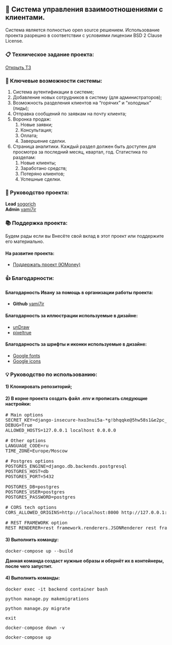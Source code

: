 ## 🚀 Система управления взаимоотношениями с клиентами.

Система является полностью open source решением. Использование проекта разрешно в соответствии с условиями лицензии BSD 2 Clause License.

### 📋 Техническое задание проекта:

<a href="https://sogorich.notion.site/sogorich/baf2ac284a5f4b518ed6a2810e8573bc">Открыть ТЗ</a>

### 🎲 Ключевые возможности системы:

1. Система аутентификации в системе;
2. Добавление новых сотрудников в систему (для администраторов);
3. Возможность разделения клиентов на “горячих” и “холодных” (лиды);
4. Отправка сообщений по заявкам на почту клиента;
5. Воронка продаж:
    1. Новые заявки;
    2. Консультация;
    3. Оплата;
    4. Завершение сделки.
6. Страница аналитики. Каждый раздел должен быть доступен для просмотра за последний месяц, квартал, год. Статистика по разделам:
    1. Новые клиенты;
    2. Заработано средств;
    3. Потеряно клиентов;
    4. Успешные сделки.

### 👔 Руководство проекта:

<strong>Lead</strong> <a href="https://github.com/sogorich/">sogorich</a> <br>
<strong>Admin</strong> <a href="https://github.com/vami7ir/">vami7ir</a>

### 📚 Поддержка проекта:

Будем рады если вы Внесёте свой вклад в этот проект или поддержите его материально.

#### На развитие проекта:
- <a href="https://yoomoney.ru/to/410017296852683/50/">Поддержать проект (ЮMoney)</a>

### 👍 Благодарности:

#### Благодарность Ивану за помощь в организации работы проекта:
- <strong>Github</strong> <a href="https://github.com/vami7ir/">vami7ir</a>

#### Благодарность за иллюстрации используемые в дизайне:
- <a href="https://undraw.co/illustrations/">unDraw</a>
- <a href="https://www.pixeltrue.com/free-illustrations/">pixeltrue</a>

#### Благодарность за шрифты и иконки используемые в дизайне:
- <a href="https://fonts.google.com/">Google fonts</a>
- <a href="https://fonts.google.com/icons/">Google icons</a>

### 💡 Руководство по использованию:

#### 1) Клонировать репозиторий;

#### 2) В корне проекта создать файл <b>.env</b> и прописать следующие настройки:
<pre>
# Main options
SECRET_KEY=django-insecure-hxo3nui5a-*g!bhqqke@5hw58s1&e2pc_0b@05d6xcvwm#bc=&
DEBUG=True
ALLOWED_HOSTS=127.0.0.1 localhost 0.0.0.0

# Other options
LANGUAGE_CODE=ru
TIME_ZONE=Europe/Moscow

# Postgres options
POSTGRES_ENGINE=django.db.backends.postgresql
POSTGRES_HOST=db
POSTGRES_PORT=5432

POSTGRES_DB=postgres
POSTGRES_USER=postgres
POSTGRES_PASSWORD=postgres

# CORS tech options
CORS_ALLOWED_ORIGINS=http://localhost:8000 http://127.0.0.1:8000 http://0.0.0.0:8000

# REST FRAMEWORK option
REST_RENDERER=rest_framework.renderers.JSONRenderer rest_framework.renderers.BrowsableAPIRenderer
</pre>

#### 3) Выполнить команду:
<pre>
docker-compose up --build
</pre>

<b>Данная команда создаст нужные образы и обернёт их в контейнеры, после чего запустит.</b>

#### 4) Выполнить команды:
<pre>
docker exec -it backend_container bash
</pre>
<pre>
python manage.py makemigrations
</pre>
<pre>
python manage.py migrate
</pre>
<pre>
exit
</pre>
<pre>
docker-compose down -v
</pre>
<pre>
docker-compose up
</pre>

